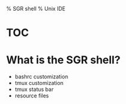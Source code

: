 % SGR shell
% Unix IDE

# TOC

# What is the SGR shell?

  * bashrc customization
  * tmux customization
  * tmux status bar
  * resource files
